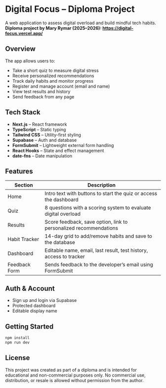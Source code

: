 # Digital Focus – Diploma Project

A web application to assess digital overload and build mindful tech habits.  
**Diploma project by Mary Rymar (2025–2026): https://digital-focus.vercel.app/**

## Overview

The app allows users to:

- Take a short quiz to measure digital stress
- Receive personalized recommendations
- Track daily habits and monitor progress
- Register and manage account (email and name)
- View test results and history
- Send feedback from any page

## Tech Stack

- **Next.js** – React framework
- **TypeScript** – Static typing
- **Tailwind CSS** – Utility-first styling
- **Supabase** – Auth and database
- **FormSubmit** – Lightweight external form handling
- **React Hooks** – State and effect management
- **date-fns** – Date manipulation

## Features

| Section           | Description                                                                 |
|-------------------|-----------------------------------------------------------------------------|
| Home              | Intro text with buttons to start the quiz or access the dashboard           |
| Quiz              | 8 questions with a scoring system to evaluate digital overload              |
| Results           | Score feedback, save option, link to personalized recommendations           |
| Habit Tracker     | 14-day grid to add/remove habits and save to the database                   |
| Dashboard         | Editable name, email, last result, test history, access to tracker          |
| Feedback Form     | Sends feedback to the developer’s email using FormSubmit                    |

## Auth & Account

- Sign up and login via Supabase
- Protected dashboard
- Editable display name

## Getting Started

```bash
npm install
npm run dev
```

## License

This project was created as part of a diploma and is intended for educational and non-commercial purposes only.
No commercial use, distribution, or resale is allowed without permission from the author.
